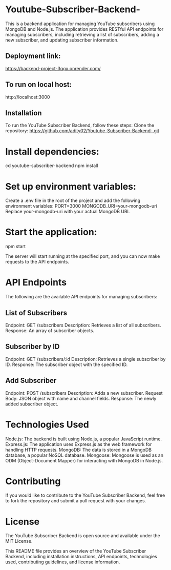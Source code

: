 # Youtube-Subscriber-Backend-

This is a backend application for managing YouTube subscribers using MongoDB and Node.js. The application provides RESTful API endpoints for managing subscribers, including 
retrieving a list of subscribers, adding a new subscriber, and updating subscriber information.

## Deployment link:
https://backend-project-3qqx.onrender.com/

## To run on local host:
http://localhost:3000

## Installation
To run the YouTube Subscriber Backend, follow these steps:
Clone the repository:
https://github.com/adity02/Youtube-Subscriber-Backend-.git

# Install dependencies:
cd youtube-subscriber-backend npm install

# Set up environment variables:
Create a .env file in the root of the project and add the following environment variables: 
PORT=3000 
MONGODB_URI=your-mongodb-uri
Replace your-mongodb-uri with your actual MongoDB URI.

# Start the application:
npm start

The server will start running at the specified port, and you can now make requests to the API endpoints.

# API Endpoints
The following are the available API endpoints for managing subscribers:

## List of Subscribers
Endpoint: GET /subscribers
Description: Retrieves a list of all subscribers.
Response: An array of subscriber objects.
## Subscriber by ID
Endpoint: GET /subscribers/:id
Description: Retrieves a single subscriber by ID.
Response: The subscriber object with the specified ID.
## Add Subscriber
Endpoint: POST /subscribers
Description: Adds a new subscriber.
Request Body: JSON object with name and channel fields.
Response: The newly added subscriber object.

# Technologies Used
Node.js: The backend is built using Node.js, a popular JavaScript runtime.
Express.js: The application uses Express.js as the web framework for handling HTTP requests.
MongoDB: The data is stored in a MongoDB database, a popular NoSQL database.
Mongoose: Mongoose is used as an ODM (Object-Document Mapper) for interacting with MongoDB in Node.js.

# Contributing
If you would like to contribute to the YouTube Subscriber Backend, feel free to fork the repository and submit a pull request with your changes.

# License
The YouTube Subscriber Backend is open source and available under the MIT License.

This README file provides an overview of the YouTube Subscriber Backend, including installation instructions, API endpoints, technologies used, contributing guidelines,
and license information.
